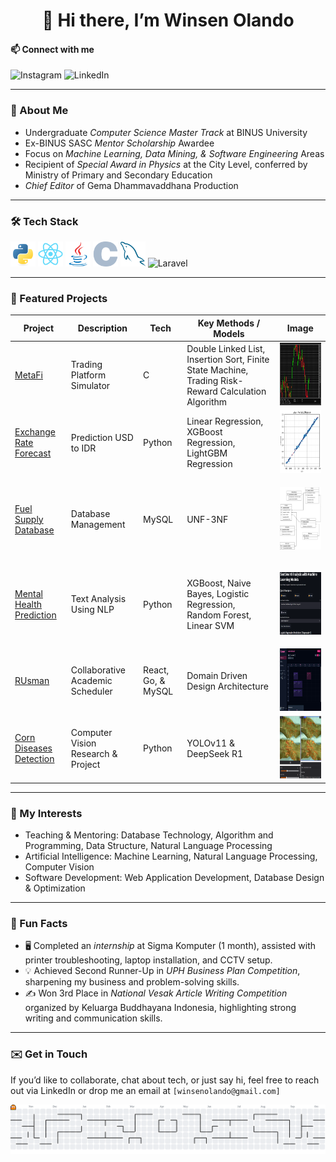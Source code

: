<div align="center">
  <h1> 👋 Hi there, I’m Winsen Olando </h1>
</div>

#### 📫 Connect with me

<a href="https://www.instagram.com/winsen_olando" target="_blank" style="text-decoration:none;">
  <img src="https://img.shields.io/badge/Instagram-E4405F?style=for-the-badge&logo=instagram&logoColor=white" alt="Instagram"/>
</a>
<a href="https://www.linkedin.com/in/winsen-olando-1b3b32310" target="_blank" style="text-decoration:none;">
  <img src="https://img.shields.io/badge/LinkedIn-0A66C2?style=for-the-badge&logo=linkedin&logoColor=white" alt="LinkedIn"/>
</a>

---

### 💼 About Me

- Undergraduate _Computer Science Master Track_ at BINUS University
- Ex-BINUS SASC _Mentor Scholarship_ Awardee
- Focus on _Machine Learning, Data Mining, & Software Engineering_ Areas
- Recipient of _Special Award in Physics_ at the City Level, conferred by Ministry of Primary and Secondary Education
- _Chief Editor_ of Gema Dhammavaddhana Production

---

### 🛠 Tech Stack

<p align="left">
  <img src="https://raw.githubusercontent.com/devicons/devicon/master/icons/python/python-original.svg" alt="Python" width="40" height="40"/> 
  <img src="https://raw.githubusercontent.com/devicons/devicon/master/icons/react/react-original.svg" alt="React" width="40" height="40"/>
  <img src="https://raw.githubusercontent.com/devicons/devicon/master/icons/java/java-original.svg" alt="Java" width="40" height="40"/> 
  <img src="https://raw.githubusercontent.com/devicons/devicon/master/icons/c/c-original.svg" alt="C" width="40" height="40"/>
  <img src="https://raw.githubusercontent.com/devicons/devicon/master/icons/mysql/mysql-original.svg" alt="MySQL" width="40" height="40"/> 
  <img src="https://camo.githubusercontent.com/d1865eb67e9a7175cab0fd3b47508da75dcee4b0460f9043bde1d5af54e0530b/68747470733a2f2f63646e2e6a7364656c6976722e6e65742f67682f64657669636f6e732f64657669636f6e2f69636f6e732f6c61726176656c2f6c61726176656c2d6f726967696e616c2e737667" alt="Laravel" width="40" height="40"/>
</p>

---

### 🚀 Featured Projects

| Project                                                                                           | Description                        | Tech               | Key Methods / Models                                                                                | Image                                                                                                                                |
| ------------------------------------------------------------------------------------------------- | ---------------------------------- | ------------------ | --------------------------------------------------------------------------------------------------- | ------------------------------------------------------------------------------------------------------------------------------------ |
| [MetaFi](https://github.com/WinsenOlando/MetaFi)                                                  | Trading Platform Simulator         | C                  | Double Linked List, Insertion Sort, Finite State Machine, Trading Risk-Reward Calculation Algorithm | <img src="./image/Screenshot 2025-09-27 153629.png" alt="MetaFi" width="300" height="100"/>                                          |
| [Exchange Rate Forecast](https://github.com/WinsenOlando/USD-to-IDR-prediction)                   | Prediction USD to IDR              | Python             | Linear Regression, XGBoost Regression, LightGBM Regression                                          | <img src="./image/preview_USDtoIDR.png" alt="Exchange Rate Forecast" width="300" height="100"/>                                      |
| [Fuel Supply Database](https://github.com/WinsenOlando/Database-Technology)                       | Database Management                | MySQL              | UNF-3NF                                                                                             | <p align="center"> <img src="./image/ERD.png" alt="Fuel Supply Database" width="100" height="100"/> </p>                             |
| [Mental Health Prediction](https://github.com/WinsenOlando/Mental-Health-Prediction)              | Text Analysis Using NLP            | Python             | XGBoost, Naive Bayes, Logistic Regression, Random Forest, Linear SVM                                | <p align="center"> <img src="./image/Screenshot 2025-09-30 145539.png" alt="Mental Health Prediction" width="100" height="100"/></p> |
| [RUsman](https://github.com/WillyWinata/SoftEngLec-Project-RUsman)                                | Collaborative Academic Scheduler   | React, Go, & MySQL | Domain Driven Design Architecture                                                                   | <img src="./image/1750264309997.jpg" alt="RUsman" width="300" height="100"/>                                                         |
| [Corn Diseases Detection](https://drive.google.com/file/d/1aXwdUWcbRjE5whrvL5B5KnUANTzqeuFr/view) | Computer Vision Research & Project | Python             | YOLOv11 & DeepSeek R1                                                                               | <img src="./image/Screenshot 2025-09-30 150349.png" alt="Corn Diseases Detection" width="300" height="100"/>                         |

---

### 🎯 My Interests

- Teaching & Mentoring: Database Technology, Algorithm and Programming, Data Structure, Natural Language Processing
- Artificial Intelligence: Machine Learning, Natural Language Processing, Computer Vision
- Software Development: Web Application Development, Database Design & Optimization

---

### 🧩 Fun Facts

- 🖥️ Completed an _internship_ at Sigma Komputer (1 month), assisted with printer troubleshooting, laptop installation, and CCTV setup.
- 💡 Achieved Second Runner-Up in _UPH Business Plan Competition_, sharpening my business and problem-solving skills.
- ✍️ Won 3rd Place in _National Vesak Article Writing Competition_ organized by Keluarga Buddhayana Indonesia, highlighting strong writing and communication skills.

---

### ✉️ Get in Touch

If you’d like to collaborate, chat about tech, or just say hi, feel free to reach out via LinkedIn or drop me an email at `[winsenolando@gmail.com]`

<picture>
  <source media="(prefers-color-scheme: dark)" srcset="https://raw.githubusercontent.com/WinsenOlando/WinsenOlando/output/pacman-contribution-graph-dark.svg">
  <source media="(prefers-color-scheme: light)" srcset="https://raw.githubusercontent.com/WinsenOlando/WinsenOlando/output/pacman-contribution-graph.svg">
  <img alt="pacman contribution graph" src="https://raw.githubusercontent.com/WinsenOlando/WinsenOlando/output/pacman-contribution-graph.svg">
</picture>

###

